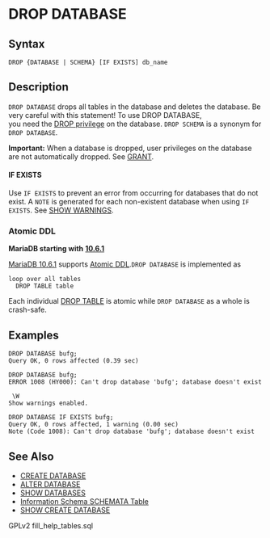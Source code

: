 # DROP DATABASE

## Syntax

```
DROP {DATABASE | SCHEMA} [IF EXISTS] db_name
```

## Description

`DROP DATABASE` drops all tables in the database and deletes the database. Be very careful with this statement! To use DROP DATABASE,\
you need the [DROP privilege](../../account-management-sql-statements/grant.md#table-privileges) on the database. `DROP SCHEMA` is a synonym for `DROP DATABASE`.

**Important:** When a database is dropped, user privileges on the database are not automatically dropped. See [GRANT](../../account-management-sql-statements/grant.md).

#### IF EXISTS

Use `IF EXISTS` to prevent an error from occurring for databases that do not exist. A `NOTE` is generated for each non-existent database when using `IF EXISTS`. See [SHOW WARNINGS](../../administrative-sql-statements/show/show-warnings.md).

### Atomic DDL

**MariaDB starting with** [**10.6.1**](https://app.gitbook.com/s/aEnK0ZXmUbJzqQrTjFyb/community-server/mariadb-10-6-series/mariadb-1061-release-notes)

[MariaDB 10.6.1](https://app.gitbook.com/s/aEnK0ZXmUbJzqQrTjFyb/community-server/mariadb-10-6-series/mariadb-1061-release-notes) supports [Atomic DDL](../atomic-ddl.md).`DROP DATABASE` is implemented as

```
loop over all tables
  DROP TABLE table
```

Each individual [DROP TABLE](drop-table.md) is atomic while `DROP DATABASE` as a whole is crash-safe.

## Examples

```
DROP DATABASE bufg;
Query OK, 0 rows affected (0.39 sec)

DROP DATABASE bufg;
ERROR 1008 (HY000): Can't drop database 'bufg'; database doesn't exist

 \W
Show warnings enabled.

DROP DATABASE IF EXISTS bufg;
Query OK, 0 rows affected, 1 warning (0.00 sec)
Note (Code 1008): Can't drop database 'bufg'; database doesn't exist
```

## See Also

* [CREATE DATABASE](../create/create-database.md)
* [ALTER DATABASE](../alter/alter-database.md)
* [SHOW DATABASES](../../administrative-sql-statements/show/show-databases.md)
* [Information Schema SCHEMATA Table](../../administrative-sql-statements/system-tables/information-schema/information-schema-tables/information-schema-schemata-table.md)
* [SHOW CREATE DATABASE](../../administrative-sql-statements/show/show-create-database.md)

GPLv2 fill\_help\_tables.sql
